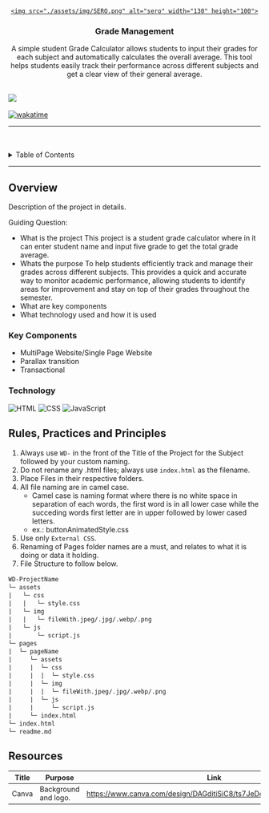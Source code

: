 <a name="readme-top">

<br/>

<br />
<div align="center">
  <a href="https://github.com/zyx-0314/">
  
    <img src="./assets/img/SERO.png" alt="sero" width="130" height="100">
  </a>

  <h3 align="center">Grade Management</h3>
</div>

<div align="center">
  A simple student Grade Calculator allows students to input their grades for each subject and automatically calculates the overall average. This tool helps students easily track their performance across different subjects and get a clear view of their general average.
</div>

<br />


![](https://visit-counter.vercel.app/counter.png?page=Maerona03/AWD-Seatwork-1-6-SR-25)

[![wakatime](https://wakatime.com/badge/user/018f030b-8e47-42e2-9e2a-52b75c89a316/project/cb55182a-f400-43c5-a7c1-ee527655cb9f.svg)](https://wakatime.com/badge/user/018f030b-8e47-42e2-9e2a-52b75c89a316/project/cb55182a-f400-43c5-a7c1-ee527655cb9f)



---

<br />
<br />

<!-- TODO: If you want to add more layers for your readme -->
<details>
  <summary>Table of Contents</summary>
  <ol>
    <li>
      <a href="#overview">Overview</a>
      <ol>
        <li>
          <a href="#key-components">Key Components</a>
        </li>
        <li>
          <a href="#technology">Technology</a>
        </li>
      </ol>
    </li>
    <li>
      <a href="#rule,-practices-and-principles">Rules, Practices and Principles</a>
    </li>
    <li>
      <a href="#resources">Resources</a>
    </li>
  </ol>
</details>

---

## Overview

<!-- TODO: To be changed -->
<!-- The following are just sample -->
Description of the project in details.

Guiding Question:
- What is the project
     This project is a student grade calculator where in it can enter student name and input five grade to get the total grade average.
- Whats the purpose
     To help students efficiently track and manage their grades across different subjects. This  provides a quick and accurate way to monitor academic performance, allowing students to identify areas for improvement and stay on top of their grades throughout the semester.
- What are key components
- What technology used and how it is used

### Key Components
<!-- TODO: List of Key Components -->
<!-- The following are just sample -->
- MultiPage Website/Single Page Website
- Parallax transition
- Transactional

### Technology
<!-- TODO: List of Technology Used -->
![HTML](https://img.shields.io/badge/HTML-E34F26?style=for-the-badge&logo=html5&logoColor=white)
![CSS](https://img.shields.io/badge/CSS-1572B6?style=for-the-badge&logo=css3&logoColor=white)
![JavaScript](https://img.shields.io/badge/JavaScript-F7DF1E?style=for-the-badge&logo=javascript&logoColor=white)

## Rules, Practices and Principles
1. Always use `WD-` in the front of the Title of the Project for the Subject followed by your custom naming.
2. Do not rename any .html files; always use `index.html` as the filename.
3. Place Files in their respective folders.
4. All file naming are in camel case.
   - Camel case is naming format where there is no white space in separation of each words, the first word is in all lower case while the succeding words first letter are in upper followed by lower cased letters.
   - ex.: buttonAnimatedStyle.css
5. Use only `External CSS`.
6. Renaming of Pages folder names are a must, and relates to what it is doing or data it holding.
7. File Structure to follow below.

```
WD-ProjectName
└─ assets
|   └─ css
|   |   └─ style.css
|   └─ img
|   |   └─ fileWith.jpeg/.jpg/.webp/.png
|   └─ js
|       └─ script.js
└─ pages
|  └─ pageName
|     └─ assets
|     |  └─ css
|     |  |  └─ style.css
|     |  └─ img
|     |  |  └─ fileWith.jpeg/.jpg/.webp/.png
|     |  └─ js
|     |     └─ script.js
|     └─ index.html
└─ index.html
└─ readme.md
```

## Resources

<!-- TODO: Add References -->
| Title | Purpose | Link |
|-|-|-|
| Canva | Background and logo. | https://www.canva.com/design/DAGditiSiC8/ts7JeDqFsFdyZaesJX1Nqg/edit  |
